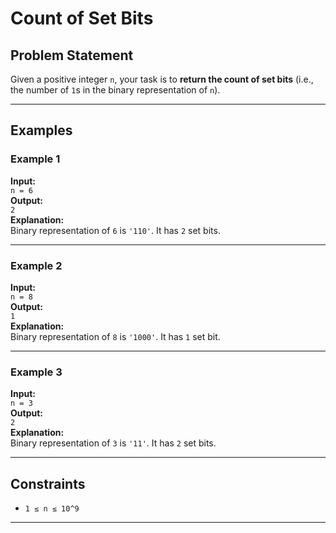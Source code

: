 # Count of Set Bits

## Problem Statement

Given a positive integer `n`, your task is to **return the count of set bits** (i.e., the number of `1`s in the binary representation of `n`).

---

## Examples

### Example 1
**Input:**  
`n = 6`  
**Output:**  
`2`  
**Explanation:**  
Binary representation of `6` is `'110'`. It has `2` set bits.

---

### Example 2  
**Input:**  
`n = 8`  
**Output:**  
`1`  
**Explanation:**  
Binary representation of `8` is `'1000'`. It has `1` set bit.

---

### Example 3  
**Input:**  
`n = 3`  
**Output:**  
`2`  
**Explanation:**  
Binary representation of `3` is `'11'`. It has `2` set bits.

---

## Constraints

- `1 ≤ n ≤ 10^9`

---
